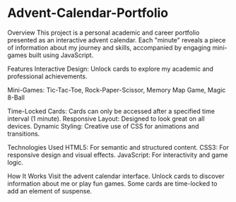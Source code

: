 # Advent-Calendar-Portfolio

Overview
This project is a personal academic and career portfolio presented as an interactive advent calendar. Each "minute" reveals a piece of information about my journey and skills, accompanied by engaging mini-games built using JavaScript.

Features
Interactive Design: Unlock cards to explore my academic and professional achievements.

Mini-Games:
Tic-Tac-Toe,
Rock-Paper-Scissor,
Memory Map Game,
Magic 8-Ball

Time-Locked Cards: Cards can only be accessed after a specified time interval (1 minute).
Responsive Layout: Designed to look great on all devices.
Dynamic Styling: Creative use of CSS for animations and transitions.

Technologies Used
HTML5: For semantic and structured content.
CSS3: For responsive design and visual effects.
JavaScript: For interactivity and game logic.

How It Works
Visit the advent calendar interface.
Unlock cards to discover information about me or play fun games.
Some cards are time-locked to add an element of suspense.
